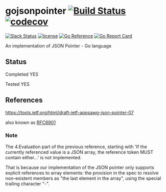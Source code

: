 # gojsonpointer [![Build Status](https://github.com/go-openapi/jsonpointer/actions/workflows/go-test.yml/badge.svg)](https://github.com/go-openapi/jsonpointer/actions?query=workflow%3A"go+test") [![codecov](https://codecov.io/gh/go-openapi/jsonpointer/branch/master/graph/badge.svg)](https://codecov.io/gh/go-openapi/jsonpointer)

[![Slack Status](https://slackin.goswagger.io/badge.svg)](https://slackin.goswagger.io)
[![license](http://img.shields.io/badge/license-Apache%20v2-orange.svg)](https://raw.githubusercontent.com/go-openapi/jsonpointer/master/LICENSE)
[![Go Reference](https://pkg.go.dev/badge/github.com/go-openapi/jsonpointer.svg)](https://pkg.go.dev/github.com/go-openapi/jsonpointer)
[![Go Report Card](https://goreportcard.com/badge/github.com/go-openapi/jsonpointer)](https://goreportcard.com/report/github.com/go-openapi/jsonpointer)

An implementation of JSON Pointer - Go language

## Status
Completed YES

Tested YES

## References

<https://tools.ietf.org/html/draft-ietf-appsawg-json-pointer-07>

also known as [RFC6901](https://www.rfc-editor.org/rfc/rfc6901)

### Note

The 4.Evaluation part of the previous reference, starting with 'If the currently referenced value is a JSON array, the reference token MUST contain either...' is not implemented.

That is because our implementation of the JSON pointer only supports explicit references to array elements: the provision in the spec
to resolve non-existent members as "the last element in the array", using the special trailing character "-".
